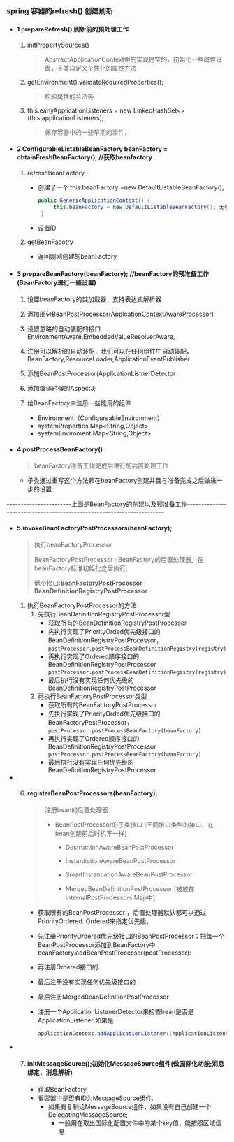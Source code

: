 ### spring 容器的refresh() 创建刷新

- #### 1 prepareRefresh() 刷新前的预处理工作

  1. initPropertySources() 

     > AbstractApplicationContext中的实现是空的，初始化一些属性设置，子类自定义个性化的属性方法

  2. getEnvironment().validateRequiredProperties();

     > 检验属性的合法等

  3. this.earlyApplicationListeners = new LinkedHashSet<>(this.applicationListeners);

     > 保存容器中的一些早期的事件，

- #### 2 ConfigurableListableBeanFactory beanFactory = obtainFreshBeanFactory(); //获取beanfactory

  1. refreshBeanFactory ;

     - 创建了一个 this.beanFactory =new DefaultListableBeanFactory();

       ```java
       public GenericApplicationContext() {
       		this.beanFactory = new DefaultListableBeanFactory(); 无参构造
       	}
       
       ```

     - 设置ID

  2. getBeanFacotry

     - 返回刚刚创建的beanFactory

- #### 3 prepareBeanFactory(beanFactory); //beanFactory的预准备工作(BeanFactory进行一些设置)

  1. 设置beanFactory的类加载器，支持表达式解析器

  2. 添加部分BeanPostProcessor(ApplcationContextAwareProcessor)
  3. 设置忽略的自动装配的接口EnvironmentAware,EmbeddedValueResolverAware, 
  4. 注册可以解析的自动装配，我们可以在任何组件中自动装配，BeanFactory,ResourceLoader,ApplicationEventPublisher
  5. 添加BeanPostProcessor(ApplicationListnerDetector
  6. 添加编译时候的AspectJ;
  7. 给BeanFactory中注册一些能用的组件
     - Environment（ConfigureableEnvironment）
     - systemProperties  Map<String,Object>
     - systemEnviroment  Map<String,Object>

- #### 4 postProcessBeanFactory()    

  >  beanFactory准备工作完成后进行的后置处理工作

  - 子类通过重写这个方法赖在beanFactory创建并且与准备完成之后做进一步的设置

-----------------------上面是BeanFactory的创建以及预准备工作----------------------------------------------------------------------

- #### 5.invokeBeanFactoryPostProcessors(beanFactory); 

  > 执行beanFactoryProcessor
  >
  > BeanFactoryPostProcessor : BeanFactory的后置处理器。在beanFactory标准初始化之后执行;
  >
  > 俩个接口:**BeanFactoryPostProcessor**     **BeanDefinitionRegistryPostProcessor**

  1. 执行BeanFactoryPostProcessor的方法
     1. 先执行BeanDefinitionRegistryPostProcessor型
        - 获取所有的BeanDefinitionRegistryPostProcessor
        - 先执行实现了PriorityOrded优先级接口的BeanDefinitionRegistryPostProcessor，`postProcessor.postProcessBeanDefinitionRegistry(registry)`
        - 再执行实现了Ordered顺序接口的BeanDefinitionRegistryPostProcessor `postProcessor.postProcessBeanDefinitionRegistry(registry)`
        - 最后执行没有实现任何优先级的BeanDefinitionRegistryPostProcessor
     2. 再执行BeanFactoryPostProcessor类型
        - 获取所有的BeanFactoryPostProcessor
        - 先执行实现了PriorityOrded优先级接口的BeanFactoryPostProcessor，`postProcessor.postProcessBeanFactory(beanFactory)`
        - 再执行实现了Ordered顺序接口的BeanDefinitionRegistryPostProcessor `postProcessor.postProcessBeanFactory(beanFactory)`
        - 最后执行没有实现任何优先级的BeanDefinitionRegistryPostProcessor

- 6. #### registerBeanPostProcessors(beanFactory);

     > 注册bean的后置处理器 
     >
     > - BeanPostProcessor的子类接口 (不同接口类型的接口，在bean创建前后时机不一样)
     >
     >   - DestructionAwareBeanPostProcessor
     >
     >   - InstantiationAwareBeanPostProcessor
     >   - SmartInstantiationAwareBeanPostProcessor
     >   - MergedBeanDefinitionPostProcessor [被放在internalPostProcessors Map中]

     - 获取所有的BeanPostProcessor ，后置处理器默认都可以通过PriorityOrdered. Ordered来指定优先级。

     - 先注册PriorityOrdered优先级接口的BeanPostProcessor；把每一个BeanPostProcessor添加到BeanFactory中beanFactory.addBeanPostProcessor(postProcessor):

     -  再注册Ordered接口的

     - 最后注册没有实现任何优先级接口的

     - 最后注册MergedBeanDefinitionPostProcessor

     - 注册一个ApplicationListenerDetector来检查bean是否是ApplicationListener;如果是

       ```java
       applicationContext.addApplicationListener((ApplicationListener<?>)bean);|	
       ```

- 7. #### initMessageSource();初始化MessageSource组件(做国际化功能;消息绑定，消息解析)

     - 获取BeanFactory
     - 看容器中是否有ID为MessageSource组件.
       - 如果有复制给MessageSource组件，如果没有自己创建一个DelegatingMessageSource;
         - 一般用在取出国际化配置文件中的某个key值，能按照区域信息

  

  





